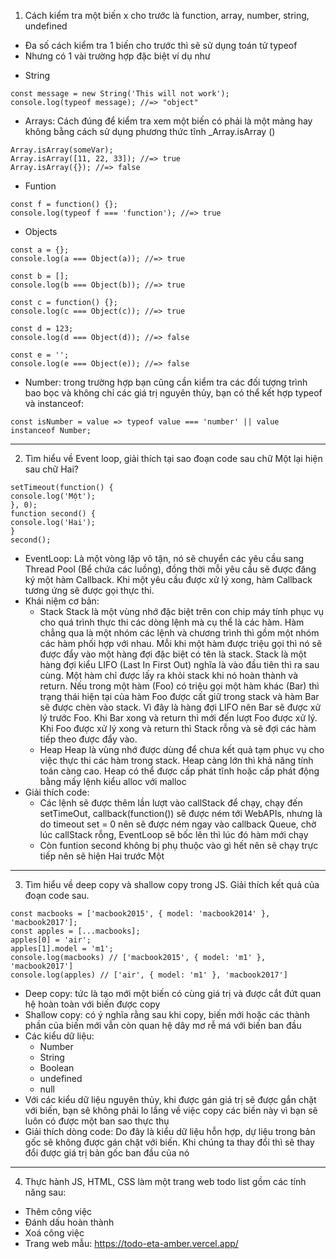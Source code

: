 1. Cách kiểm tra một biến x cho trước là function, array, number, string, undefined

- Đa số cách kiểm tra 1 biến cho trước thì sẽ sử dụng toán tử typeof
- Nhưng có 1 vài trường hợp đặc biệt ví dụ như

+ String

```
const message = new String('This will not work');
console.log(typeof message); //=> "object"
```

+ Arrays: Cách đúng để kiểm tra xem một biến có phải là một mảng hay không bằng cách sử dụng phương thức tĩnh _Array.isArray ()

```
Array.isArray(someVar);
Array.isArray([11, 22, 33]); //=> true
Array.isArray({}); //=> false
```
+ Funtion
```
const f = function() {};
console.log(typeof f === 'function'); //=> true
```
+ Objects
```
const a = {};
console.log(a === Object(a)); //=> true

const b = [];
console.log(b === Object(b)); //=> true

const c = function() {};
console.log(c === Object(c)); //=> true

const d = 123;
console.log(d === Object(d)); //=> false

const e = '';
console.log(e === Object(e)); //=> false
```    
+ Number: trong trường hợp bạn cũng cần kiểm tra các đối tượng trình bao bọc và không chỉ các giá trị nguyên thủy, bạn có thể kết hợp typeof và instanceof:
```
const isNumber = value => typeof value === 'number' || value instanceof Number;
```
--------------------------------------------------------------------------------------------------------------------------------------------------------------------

2. Tìm hiểu về Event loop, giải thích tại sao đoạn code sau chữ Một lại hiện sau chữ Hai?

```
setTimeout(function() {
console.log('Một');
}, 0);
function second() {
console.log('Hai');
}
second();
```

- EventLoop: Là một vòng lặp vô tận, nó sẽ chuyển các yêu cầu sang Thread Pool (Bể chứa các luồng), đồng thời mỗi yêu cầu sẽ được đăng ký một hàm Callback. Khi một yêu cầu được xử lý xong, hàm Callback tương ứng sẽ được gọi thực thi.
- Khái niệm cơ bản:
  - Stack
    Stack là một vùng nhớ đặc biệt trên con chip máy tính phục vụ cho quá trình thực thi các dòng lệnh mà cụ thể là các hàm. Hàm chẳng qua là một nhóm các lệnh và chương trình thì gồm một nhóm các hàm phối hợp với nhau. Mỗi khi một hàm được triệu gọi thì nó sẽ được đẩy vào một hàng đợi đặc biệt có tên là stack. Stack là một hàng đợi kiểu LIFO (Last In First Out) nghĩa là vào đầu tiên thì ra sau cùng. Một hàm chỉ được lấy ra khỏi stack khi nó hoàn thành và return.
    Nếu trong một hàm (Foo) có triệu gọi một hàm khác (Bar) thì trạng thái hiện tại của hàm Foo được cất giữ trong stack và hàm Bar sẽ được chèn vào stack. Vì đây là hàng đợi LIFO nên Bar sẽ được xử lý trước Foo. Khi Bar xong và return thì mới đến lượt Foo được xử lý. Khi Foo được xử lý xong và return thì Stack rỗng và sẽ đợi các hàm tiếp theo được đẩy vào.
  - Heap
    Heap là vùng nhớ được dùng để chưa kết quả tạm phục vụ cho việc thực thi các hàm trong stack. Heap càng lớn thì khả năng tính toán càng cao. Heap có thể được cấp phát tĩnh hoặc cấp phát động bằng mấy lệnh kiểu alloc với malloc
- Giải thích code:
  - Các lệnh sẽ được thêm lần lượt vào callStack để chạy, chạy đến setTimeOut, callback(function()) sẽ được ném tới WebAPIs, nhưng là do timeout set = 0 nên sẽ được ném ngay vào callback Queue, chờ lúc callStack rỗng, EventLoop sẽ bốc lên thì lúc đó hàm mới chạy
  - Còn funtion second không bị phụ thuộc vào gì hết nên sẽ chạy trực tiếp nên sẽ hiện Hai trước Một

--------------------------------------------------------------------------------------------------------------------------------------------------------------------

3. Tìm hiểu về deep copy và shallow copy trong JS. Giải thích kết quả của đoạn code sau.

```
const macbooks = ['macbook2015', { model: 'macbook2014' }, 'macbook2017'];
const apples = [...macbooks];
apples[0] = 'air';
apples[1].model = 'm1';
console.log(macbooks) // ['macbook2015', { model: 'm1' }, 'macbook2017']
console.log(apples) // ['air', { model: 'm1' }, 'macbook2017']
```

- Deep copy: tức là tạo mới một biến có cùng giá trị và được cắt đứt quan hệ hoàn toàn với biến được copy
- Shallow copy: có ý nghĩa rằng sau khi copy, biến mới hoặc các thành phần của biến mới vẫn còn quan hệ dây mơ rễ má với biến ban đầu
- Các kiểu dữ liệu: 
    + Number  
    + String 
    + Boolean 
    + undefined 
    + null
- Với các kiểu dữ liệu nguyên thủy, khi được gán giá trị sẽ được gắn chặt với biến, bạn sẽ không phải lo lắng về việc copy các biến này vì bạn sẽ luôn có được một ban sao thực thụ
- Giải thích dòng code:
  Do đây là kiểu dữ liệu hỗn hợp, dự liệu trong bản gốc sẽ không được gán chặt với biến. Khi chúng ta thay đổi thì sẽ thay đổi được giá trị bản gốc ban đầu của nó

--------------------------------------------------------------------------------------------------------------------------------------------------------------------

4. Thực hành JS, HTML, CSS làm một trang web todo list gồm các tính năng sau:
- Thêm công việc
- Đánh dấu hoàn thành
- Xoá công việc
- Trang web mẫu:
https://todo-eta-amber.vercel.app/